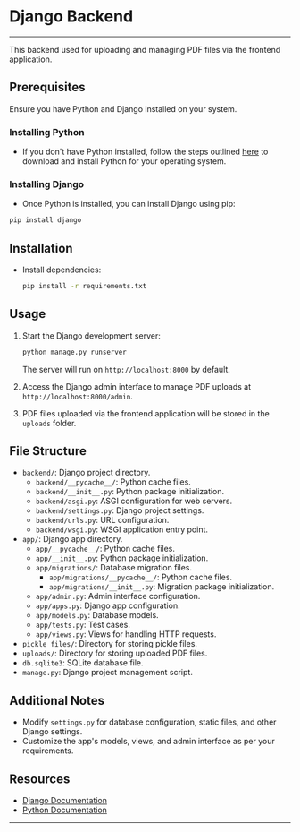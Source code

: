 # Django Backend

---

This backend used for uploading and managing PDF files via the frontend application.

## Prerequisites

Ensure you have Python and Django installed on your system.

### Installing Python

- If you don't have Python installed, follow the steps outlined [here](https://www.python.org/downloads/) to download and install Python for your operating system.

### Installing Django

- Once Python is installed, you can install Django using pip:

```bash
pip install django
```

## Installation

- Install dependencies:

   ```bash
   pip install -r requirements.txt
   ```

## Usage

1. Start the Django development server:

   ```bash
   python manage.py runserver
   ```

   The server will run on `http://localhost:8000` by default.

2. Access the Django admin interface to manage PDF uploads at `http://localhost:8000/admin`.

3. PDF files uploaded via the frontend application will be stored in the `uploads` folder.

## File Structure

- `backend/`: Django project directory.
  - `backend/__pycache__/`: Python cache files.
  - `backend/__init__.py`: Python package initialization.
  - `backend/asgi.py`: ASGI configuration for web servers.
  - `backend/settings.py`: Django project settings.
  - `backend/urls.py`: URL configuration.
  - `backend/wsgi.py`: WSGI application entry point.
- `app/`: Django app directory.
  - `app/__pycache__/`: Python cache files.
  - `app/__init__.py`: Python package initialization.
  - `app/migrations/`: Database migration files.
    - `app/migrations/__pycache__/`: Python cache files.
    - `app/migrations/__init__.py`: Migration package initialization.
  - `app/admin.py`: Admin interface configuration.
  - `app/apps.py`: Django app configuration.
  - `app/models.py`: Database models.
  - `app/tests.py`: Test cases.
  - `app/views.py`: Views for handling HTTP requests.
- `pickle files/`: Directory for storing pickle files.
- `uploads/`: Directory for storing uploaded PDF files.
- `db.sqlite3`: SQLite database file.
- `manage.py`: Django project management script.

## Additional Notes

- Modify `settings.py` for database configuration, static files, and other Django settings.
- Customize the app's models, views, and admin interface as per your requirements.

## Resources

- [Django Documentation](https://docs.djangoproject.com/)
- [Python Documentation](https://docs.python.org/)

---
